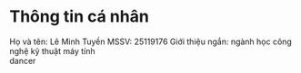 # Thông tin cá nhân
Họ và tên: Lê Minh Tuyền
MSSV: 25119176
Giới thiệu ngắn: ngành học công nghệ kỹ thuật máy tính\
dancer
